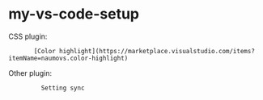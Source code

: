 # my-vs-code-setup


CSS plugin: 
 
           [Color highlight](https://marketplace.visualstudio.com/items?itemName=naumovs.color-highlight)
 
 
 Other plugin:
 
             Setting sync
